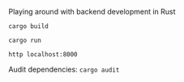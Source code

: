 Playing around with backend development in Rust

```
cargo build

cargo run

http localhost:8000

```

Audit dependencies: `cargo audit`

